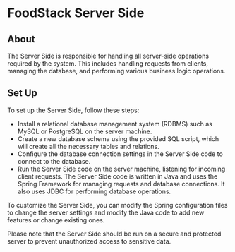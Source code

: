 # FoodStack Server Side
## About
The Server Side is responsible for handling all server-side operations required by the system. 
This includes handling requests from clients, managing the database, and performing various business logic operations.

## Set Up
To set up the Server Side, follow these steps:
* Install a relational database management system (RDBMS) such as MySQL or PostgreSQL on the server machine.
* Create a new database schema using the provided SQL script, which will create all the necessary tables and relations.
* Configure the database connection settings in the Server Side code to connect to the database.
* Run the Server Side code on the server machine, listening for incoming client requests.
The Server Side code is written in Java and uses the Spring Framework for managing requests and database connections. 
It also uses JDBC for performing database operations.

To customize the Server Side, you can modify the Spring configuration files to change the server settings and modify 
the Java code to add new features or change existing ones.

Please note that the Server Side should be run on a secure and protected server to prevent unauthorized access to sensitive data.
